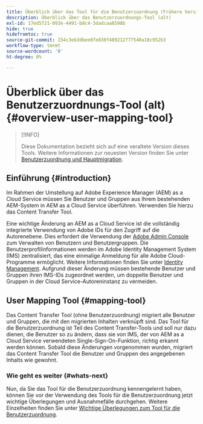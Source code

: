 ```yaml
---
title: Überblick über das Tool für die Benutzerzuordnung (Frühere Version)
description: Überblick über das Benutzerzuordnungs-Tool (alt)
exl-id: 17ed5721-093e-4491-b8c4-3dadcaa6598b
hide: true
hidefromtoc: true
source-git-commit: 154c3eb3dbee07e830f489212777540a18c952b3
workflow-type: tm+mt
source-wordcount: '0'
ht-degree: 0%

---
```


# Überblick über das Benutzerzuordnungs-Tool (alt) {#overview-user-mapping-tool}

>[!INFO]
>
>Diese Dokumentation bezieht sich auf eine veraltete Version dieses Tools. Weitere Informationen zur neuesten Version finden Sie unter [Benutzerzuordnung und Hauptmigration](/help/journey-migration/content-transfer-tool/using-content-transfer-tool/user-mapping-and-migration.md).

<!-- Alexandru: drafting this for now

>[!CONTEXTUALHELP]
>id="aemcloud_ctt_usermapping"
>title="User Mapping Tool"
>abstract="The Content Transfer Tool helps you move users and groups from your existing AEM system to AEM as a Cloud Service. Existing users and groups need to be mapped to their IMS IDs to avoid duplicate users and groups on the Cloud Service author instance."
>additional-url="https://experienceleague.adobe.com/docs/experience-manager-cloud-service/moving/cloud-migration/content-transfer-tool/using-user-mapping-tool.html?lang=en#important-considerations" text="Important Considerations for using User Mapping Tool"
>additional-url="https://experienceleague.adobe.com/docs/experience-manager-cloud-service/moving/cloud-migration/content-transfer-tool/using-user-mapping-tool.html?lang=en#using-user-mapping-tool" text="Using User Mapping Tool"

-->

## Einführung {#introduction}

Im Rahmen der Umstellung auf Adobe Experience Manager (AEM) as a Cloud Service müssen Sie Benutzer und Gruppen aus Ihrem bestehenden AEM-System in AEM as a Cloud Service überführen. Verwenden Sie hierzu das Content Transfer Tool.

Eine wichtige Änderung an AEM as a Cloud Service ist die vollständig integrierte Verwendung von Adobe IDs für den Zugriff auf die Autorenebene.  Dies erfordert die Verwendung der [Adobe Admin Console](https://helpx.adobe.com/de/enterprise/using/admin-console.html) zum Verwalten von Benutzern und Benutzergruppen. Die Benutzerprofilinformationen werden im Adobe Identity Management System (IMS) zentralisiert, das eine einmalige Anmeldung für alle Adobe Cloud-Programme ermöglicht. Weitere Informationen finden Sie unter [Identity Management](https://experienceleague.adobe.com/docs/experience-manager-cloud-service/overview/what-is-new-and-different.html?lang=de#identity-management). Aufgrund dieser Änderung müssen bestehende Benutzer und Gruppen ihren IMS-IDs zugeordnet werden, um doppelte Benutzer und Gruppen in der Cloud Service-Autoreninstanz zu vermeiden.

## User Mapping Tool {#mapping-tool}

Das Content Transfer Tool (ohne Benutzerzuordnung) migriert alle Benutzer und Gruppen, die mit den migrierten Inhalten verknüpft sind. Das Tool für die Benutzerzuordnung ist Teil des Content Transfer-Tools und soll nur dazu dienen, die Benutzer so zu ändern, dass sie von IMS, der von AEM as a Cloud Service verwendeten Single-Sign-On-Funktion, richtig erkannt werden können. Sobald diese Änderungen vorgenommen wurden, migriert das Content Transfer Tool die Benutzer und Gruppen des angegebenen Inhalts wie gewohnt.

### Wie geht es weiter {#whats-next}

Nun, da Sie das Tool für die Benutzerzuordnung kennengelernt haben, können Sie vor der Verwendung des Tools für die Benutzerzuordnung jetzt wichtige Überlegungen und Ausnahmefälle durchgehen. Weitere Einzelheiten finden Sie unter [Wichtige Überlegungen zum Tool für die Benutzerzuordnung](/help/journey-migration/content-transfer-tool/user-mapping-tool-legacy/considerations-user-mapping-tool-legacy.md).
